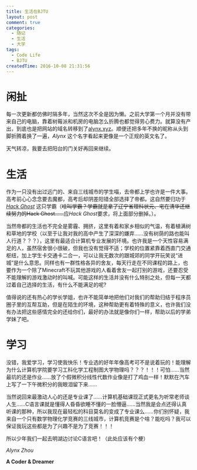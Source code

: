 ```yaml
---
title: 生活在BJTU
layout: post
comment: true
categories:
  - 随记
  - 生活
  - 大学
tags:
  - Code Life
  - BJTU
createdTime: 2016-10-08 21:31:56
---
```

# 闲扯

每一次更新都仿佛时隔多年，当然这次不全是因为懒。之前大学第一个月并没有带来自己的电脑，靠着树莓派和机房的电脑怎么折腾也都觉得劳心费力。就算没有产出，到底也是把网站的域名转移到了[alynx.xyz](http://alynx.xyz/)。顺便还把多年不换的昵称从头到脚折腾着换了一遍，*Alynx* 这个名字看起来更像是一个正规的英文名了。

天气转凉，我要去把阳台的门关好再回来继续。

<!--more-->

# 生活

作为一只没有出过远门的、来自三线城市的学生喵，去帝都上学也许是一件大事。高考前心心念念要去魔都，高考后却阴差阳错全部选择了帝都。这自然要归功于 *[Hack Ghost](http://hackghost.com/)* 这只学霸（~~啥叫学霸？学霸就是拿了辽宁省理科状元、宅在清华还继续努力的Hack Ghost……~~应*Hack Ghost*要求，将上面部分删掉。）。

当然帝都的生活也不完全是雾霾、拥挤，这里有着和家乡相似的气温，有着植满树和草地的学校（以至于让我对我的高中产生了深深的嫌弃……没有树荫的路也能叫人行道？？？），这里有最适合计算机专业发展的环境。也许我是一个天性容易满足的人，虽然宿舍很小很破，但我也没有觉得不适；学校的位置紧靠着西直门交通枢纽，加上学生卡交通卡二合一，可以让我无数次的跟城郊的同学开玩笑说“进城”是什么意思。同样也有一群性格各异的舍友，每天行走在不同课程的路上，也要作为一个除了Minecraft不玩其他游戏的人看着舍友一起打别的游戏，还要忍受不能理解的游戏激动时的叫喊。可能这样的生活并没有什么特别之处，但每一天都过着自己选择的生活，有什么不能满足的呢?

值得说的还有热心的学长学姐，也许不能简单地把他们对我们的帮助归结于程序员圈子里的互帮互助，但是在陌生的环境，这种帮助更有着特殊的意义，也许我们没有办法把这些感情完全的还给你们，最好的办法就是像你们一样，帮助以后的学弟学妹了吧。

# 学习

没错，我爱学习，学习使我快乐！专业选的好年年像高考可不是说着玩的！能理解为什么计算机学院要学习工科化学工程制图大学物理吗？？？！！！可怕……当然最坑的还是作业……放了个假微积分线性代数作业像是打了鸡血一样！默默在汽车上写了一下午微积分的我眼泪留下来……

当然说回来最激动人心的还是专业课了……计算机基础课现正式更名为听常老师谈人生……C语言课就是懂得人昏昏欲睡不懂的一脸懵逼……当然我是会点还得认真听课的那种，所以我现在最轻松的科目莫名的变成了专业课么……你们别怀疑，我来自一个只有数学物理化学竞赛的三线城市，计算机竞赛是个啥？能吃吗？我可以保证我玩这些都是为了兴趣不是为了竞赛！！！

所以少年我们一起去明湖边讨论C语言吧！（此处应该有个梗）

*Alynx Zhou*

**A Coder & Dreamer**
